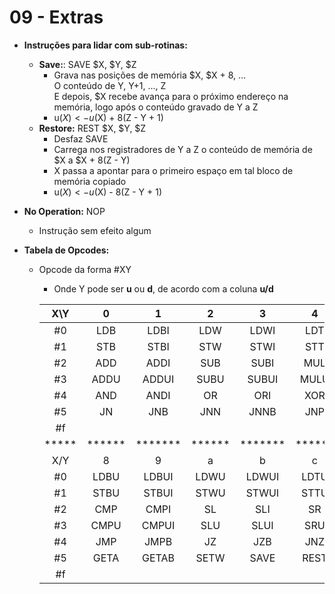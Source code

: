 # 09 - Extras

* **Instruções para lidar com sub-rotinas:**
    * **Save:**:
            SAVE $X, $Y, $Z
        * Grava nas posições de memória  $X, $X + 8, ...
        <br>O conteúdo de Y, Y+1, ..., Z
        <br>E depois, $X recebe avança para o próximo endereço na <br>
        memória, logo após o conteúdo gravado de Y a Z
        * u($X) <- u($X) + 8(Z - Y + 1)
    * **Restore:**
            REST $X, $Y, $Z
        * Desfaz SAVE
        * Carrega nos registradores de Y a Z o conteúdo de memória de
        <br>$X a $X + 8(Z - Y)
        * X passa a apontar para o primeiro espaço em tal bloco de
        <br>memória copiado
        * u($X) <- u($X) - 8(Z - Y + 1)

* **No Operation:**
        NOP
    * Instrução sem efeito algum

* **Tabela de Opcodes:**
    * Opcode da forma #XY
        * Onde Y pode ser **u** ou **d**, de acordo com a coluna **u/d**

        | X\Y |  0   |   1   |  2   |   3   |  4   |   5   |  6   |   7   |
        | :-: | :--: | :---: | :--: | :---: | :--: | :---: | :--: | :---: |
        | #0  | LDB  | LDBI  | LDW  | LDWI  | LDT  | LDTI  | LDO  | LDOI  |
        | #1  | STB  | STBI  | STW  | STWI  | STT  | STTI  | STO  | STOI  |
        | #2  | ADD  | ADDI  | SUB  | SUBI  | MUL  | MULI  | DIV  | DIVI  |
        | #3  | ADDU | ADDUI | SUBU | SUBUI | MULU | MULUI | DIVU | DIVUI |
        | #4  | AND  | ANDI  | OR   | ORI   | XOR  | XORI  | NXOR | NXORI |
        | #5  | JN   | JNB   | JNN  | JNNB  | JNP  | JNPB  | GO   | GOB   |
        | #f  |      |       |      |       |      |       |      |       |
        |*****|******|*******|******|*******|******|*******|******|*******|
        | X/Y |  8   |   9   |  a   |   b   |  c   |   d   |  e   |   f   |
        | #0  | LDBU | LDBUI | LDWU | LDWUI | LDTU | LDTUI | LDOU | LDOUI |
        | #1  | STBU | STBUI | STWU | STWUI | STTU | STTUI | STOU | STOUI |
        | #2  | CMP  | CMPI  | SL   | SLI   | SR   | SRI   | NEG  | NEGI  |
        | #3  | CMPU | CMPUI | SLU  | SLUI  | SRU  | SRUI  | NEGU | NEGUI |
        | #4  | JMP  | JMPB  | JZ   | JZB   | JNZ  | JNZB  | JP   | JPB   |
        | #5  | GETA | GETAB | SETW | SAVE  | REST |       |      |       |
        | #f  |      |       |      |       |      |       | INT  | NOP   |
